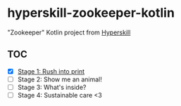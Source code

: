 # hyperskill-zookeeper-kotlin

"Zookeeper" Kotlin project from [Hyperskill](https://hyperskill.org/)

## TOC

- [x] [Stage 1: Rush into print](src/main/kotlin/stage1/project/Main.kt)
- [ ] Stage 2: Show me an animal!
- [ ] Stage 3: What's inside?
- [ ] Stage 4: Sustainable care <3
